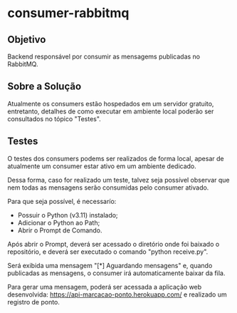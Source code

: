 # consumer-rabbitmq
 
## Objetivo
Backend responsável por consumir as mensagems publicadas no RabbitMQ.

## Sobre a Solução 
Atualmente os consumers estão hospedados em um servidor gratuito, entretanto, detalhes de como executar em ambiente local poderão ser consultados no tópico "Testes".

## Testes
O testes dos consumers podems ser realizados de forma local, apesar de atualmente um consumer estar ativo em um ambiente dedicado. 

Dessa forma, caso for realizado um teste, talvez seja possível observar que nem todas as mensagens serão consumidas pelo consumer ativado.

Para que seja possível, é necessarío:
- Possuir o Python (v3.11) instalado;
- Adicionar o Python ao Path;
- Abrir o Prompt de Comando.

Após abrir o Prompt, deverá ser acessado o diretório onde foi baixado o repositório, e deverá ser executado o comando "python receive.py".

Será exibida uma mensagem "[*] Aguardando mensagens" e, quando publicadas as mensagens, o consumer irá automaticamente baixar da fila.

Para gerar uma mensagem, poderá ser acessada a aplicação web desenvolvida: https://api-marcacao-ponto.herokuapp.com/ e realizado um registro de ponto.